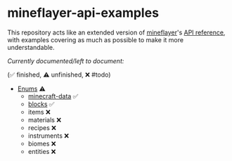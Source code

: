 # mineflayer-api-examples

This repository acts like an extended version of
[mineflayer](https://github.com/PrismarineJS/mineflayer)'s
[API reference](https://github.com/PrismarineJS/mineflayer/blob/master/docs/api.md),
with examples covering as much as possible to make it more understandable.

*Currently documented/left to document:*

(✅ finished, ⚠️ unfinished, ❌ #todo)
- [Enums](https://github.com/NoNameLmao/mineflayer-api-examples/tree/main/enums) ⚠️
  - [minecraft-data](https://github.com/NoNameLmao/mineflayer-api-examples/blob/main/enums/minecraft-data.md) ✅
  - [blocks](https://github.com/NoNameLmao/mineflayer-api-examples/blob/main/enums/blocks.md) ✅
  - items ❌
  - materials ❌
  - recipes ❌
  - instruments ❌
  - biomes ❌
  - entities ❌
